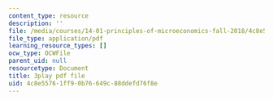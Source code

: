 ```yaml
---
content_type: resource
description: ''
file: /media/courses/14-01-principles-of-microeconomics-fall-2018/4c8e55761ff90b76649c88ddefd76f8e_ZLnj2cnCPGE.pdf
file_type: application/pdf
learning_resource_types: []
ocw_type: OCWFile
parent_uid: null
resourcetype: Document
title: 3play pdf file
uid: 4c8e5576-1ff9-0b76-649c-88ddefd76f8e
---
```

